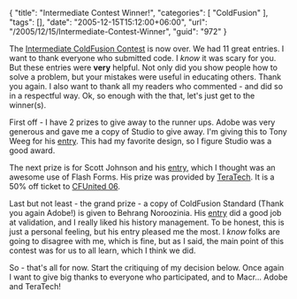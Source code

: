 {
	"title": "Intermediate Contest Winner!",
	"categories": [
		"ColdFusion"
	],
	"tags": [],
	"date": "2005-12-15T15:12:00+06:00",
	"url": "/2005/12/15/Intermediate-Contest-Winner",
	"guid": "972"
}

The <a href="http://ray.camdenfamily.com/index.cfm/2005/10/30/Intermediate-ColdFusion-Contest">Intermediate  ColdFusion Contest</a> is now over. We had 11 great entries. I want to thank  everyone who submitted code. I <i>know</i> it was scary for you. But these entries were <b>very</b> helpful. Not only did you show people how to solve a problem, but your mistakes were useful in educating others. Thank you again. I also want to thank all my readers who commented - and did so in a respectful way. Ok, so enough with the that, let's just get to the winner(s).

First off - I have 2 prizes to give away to the runner ups. Adobe was very generous and gave me a copy of Studio to give away. I'm giving this to Tony Weeg for his <a href="http://ray.camdenfamily.com/index.cfm/2005/12/12/Intermediate-Contest-Entry-10">entry</a>. This had my favorite design, so I figure Studio was a good award. 

The next prize is for Scott Johnson and his <a href="http://ray.camdenfamily.com/index.cfm/2005/12/1/Intermediate-Contest-Entry-8">entry</a>, which I thought was an awesome use of Flash Forms. His prize was provided by <a href="http://www.teratech.com">TeraTech</a>. It is a 50% off ticket to <a href="http://www.cfunited.org">CFUnited 06</a>. 

Last but not least - the grand prize - a copy of ColdFusion Standard (Thank you again Adobe!) is given to Behrang Noroozinia. His <a href="http://ray.camdenfamily.com/index.cfm/2005/11/23/Intermediate-Contest-Entry-4">entry</a> did a good job at validation, and I really liked his history management. To be honest, this is just a personal feeling, but his entry pleased me the most. I <i>know</i> folks are going to disagree with me, which is fine, but as I said, the main point of this contest was for us to all learn, which I think we did.

So - that's all for now. Start the critiquing of my decision below. Once again I want to give big thanks to everyone who participated, and to Macr... Adobe and TeraTech!